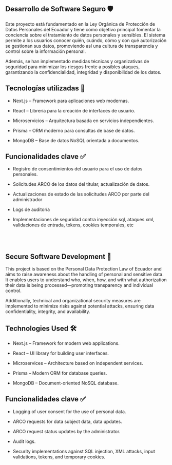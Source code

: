 ## Desarrollo de Software Seguro 🛡️
Este proyecto está fundamentado en la Ley Orgánica de Protección de Datos Personales del Ecuador y tiene como objetivo principal fomentar la conciencia sobre el tratamiento de datos personales y sensibles.
El sistema permite a los usuarios conocer quién, cuándo, cómo y con qué autorización se gestionan sus datos, promoviendo así una cultura de transparencia y control sobre la información personal.

Además, se han implementado medidas técnicas y organizativas de seguridad para minimizar los riesgos frente a posibles ataques, garantizando la confidencialidad, integridad y disponibilidad de los datos.


## Tecnologías utilizadas 🔧

* Next.js – Framework para aplicaciones web modernas.

* React – Librería para la creación de interfaces de usuario.

* Microservicios – Arquitectura basada en servicios independientes.

* Prisma – ORM moderno para consultas de base de datos.

* MongoDB – Base de datos NoSQL orientada a documentos.

## Funcionalidades clave ✅
- Registro de consentimientos del usuario para el uso de datos personales.

- Solicitudes ARCO de los datos del titular, actualización de datos.

- Actualizaciones de estado de las solicitudes ARCO por parte del administrador

- Logs de auditoría

- Implementaciones de seguridad contra inyección sql, ataques xml, validaciones de entrada, tokens, cookies temporales, etc 

<br></br>
## Secure Software Development 🔐
This project is based on the Personal Data Protection Law of Ecuador and aims to raise awareness about the handling of personal and sensitive data.
It enables users to understand who, when, how, and with what authorization their data is being processed—promoting transparency and individual control.

Additionally, technical and organizational security measures are implemented to minimize risks against potential attacks, ensuring data confidentiality, integrity, and availability.


## Technologies Used 🛠️
* Next.js – Framework for modern web applications.

* React – UI library for building user interfaces.

* Microservices – Architecture based on independent services.

* Prisma – Modern ORM for database queries.

* MongoDB – Document-oriented NoSQL database.


## Funcionalidades clave ✅
- Logging of user consent for the use of personal data.

- ARCO requests for data subject data, data updates.

- ARCO request status updates by the administrator.

- Audit logs.

- Security implementations against SQL injection, XML attacks, input validations, tokens, and temporary cookies.
